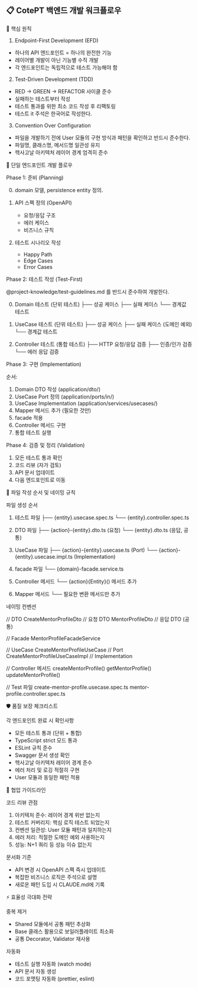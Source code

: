 ## 📋 CotePT 백엔드 개발 워크플로우

🎯 핵심 원칙

1. Endpoint-First Development (EFD)

- 하나의 API 엔드포인트 = 하나의 완전한 기능
- 레이어별 개발이 아닌 기능별 수직 개발
- 각 엔드포인트는 독립적으로 테스트 가능해야 함

2. Test-Driven Development (TDD)

- RED → GREEN → REFACTOR 사이클 준수
- 실패하는 테스트부터 작성
- 테스트 통과를 위한 최소 코드 작성 후 리팩토링
- 테스트 it 주석은 한국어로 작성한다.

3. Convention Over Configuration

- 파일을 개발하기 전에 User 모듈의 구현 방식과 패턴을 확인하고 반드시 준수한다.
- 파일명, 클래스명, 메서드명 일관성 유지
- 헥사고날 아키텍처 레이어 경계 엄격히 준수

🔄 단일 엔드포인트 개발 플로우

Phase 1: 준비 (Planning)

0. domain 모델, persistence entity 정의.

1. API 스펙 정의 (OpenAPI)
   - 요청/응답 구조
   - 에러 케이스
   - 비즈니스 규칙

2. 테스트 시나리오 작성
   - Happy Path
   - Edge Cases
   - Error Cases

Phase 2: 테스트 작성 (Test-First)

@project-knowledge/test-guidelines.md 를 반드시 준수하여 개발한다.

0. Domain 테스트 (단위 테스트)
   ├── 성공 케이스
   ├── 실패 케이스
   └── 경계값 테스트

1. UseCase 테스트 (단위 테스트)
   ├── 성공 케이스
   ├── 실패 케이스 (도메인 예외)
   └── 경계값 테스트

2. Controller 테스트 (통합 테스트)
   ├── HTTP 요청/응답 검증
   ├── 인증/인가 검증
   └── 에러 응답 검증

Phase 3: 구현 (Implementation)

순서:

1. Domain DTO 작성 (application/dto/)
2. UseCase Port 정의 (application/ports/in/)
3. UseCase Implementation (application/services/usecases/)
4. Mapper 메서드 추가 (필요한 것만)
5. facade 적용
6. Controller 메서드 구현
7. 통합 테스트 실행

Phase 4: 검증 및 정리 (Validation)

1. 모든 테스트 통과 확인
2. 코드 리뷰 (자가 검토)
3. API 문서 업데이트
4. 다음 엔드포인트로 이동

📁 파일 작성 순서 및 네이밍 규칙

파일 생성 순서

1. 테스트 파일
   ├── {entity}.usecase.spec.ts
   └── {entity}.controller.spec.ts

2. DTO 파일
   ├── {action}-{entity}.dto.ts (요청)
   └── {entity}.dto.ts (응답, 공통)

3. UseCase 파일
   ├── {action}-{entity}.usecase.ts (Port)
   └── {action}-{entity}.usecase.impl.ts (Implementation)

4. facade 파일
   └── {domain}-facade.service.ts

5. Controller 메서드
   └── {action}{Entity}() 메서드 추가

6. Mapper 메서드
   └── 필요한 변환 메서드만 추가

네이밍 컨벤션

// DTO
CreateMentorProfileDto // 요청 DTO
MentorProfileDto // 응답 DTO (공통)

// Facade
MentorProfileFacadeService

// UseCase
CreateMentorProfileUseCase // Port
CreateMentorProfileUseCaseImpl // Implementation

// Controller 메서드
createMentorProfile()
getMentorProfile()
updateMentorProfile()

// Test 파일
create-mentor-profile.usecase.spec.ts
mentor-profile.controller.spec.ts

🛡️ 품질 보장 체크리스트

각 엔드포인트 완료 시 확인사항

- 모든 테스트 통과 (단위 + 통합)
- TypeScript strict 모드 통과
- ESLint 규칙 준수
- Swagger 문서 생성 확인
- 헥사고날 아키텍처 레이어 경계 준수
- 에러 처리 및 로깅 적절히 구현
- User 모듈과 동일한 패턴 적용

🤝 협업 가이드라인

코드 리뷰 관점

1. 아키텍처 준수: 레이어 경계 위반 없는지
2. 테스트 커버리지: 핵심 로직 테스트 되었는지
3. 컨벤션 일관성: User 모듈 패턴과 일치하는지
4. 에러 처리: 적절한 도메인 예외 사용하는지
5. 성능: N+1 쿼리 등 성능 이슈 없는지

문서화 기준

- API 변경 시 OpenAPI 스펙 즉시 업데이트
- 복잡한 비즈니스 로직은 주석으로 설명
- 새로운 패턴 도입 시 CLAUDE.md에 기록

⚡ 효율성 극대화 전략

중복 제거

- Shared 모듈에서 공통 패턴 추상화
- Base 클래스 활용으로 보일러플레이트 최소화
- 공통 Decorator, Validator 재사용

자동화

- 테스트 실행 자동화 (watch mode)
- API 문서 자동 생성
- 코드 포맷팅 자동화 (prettier, eslint)
